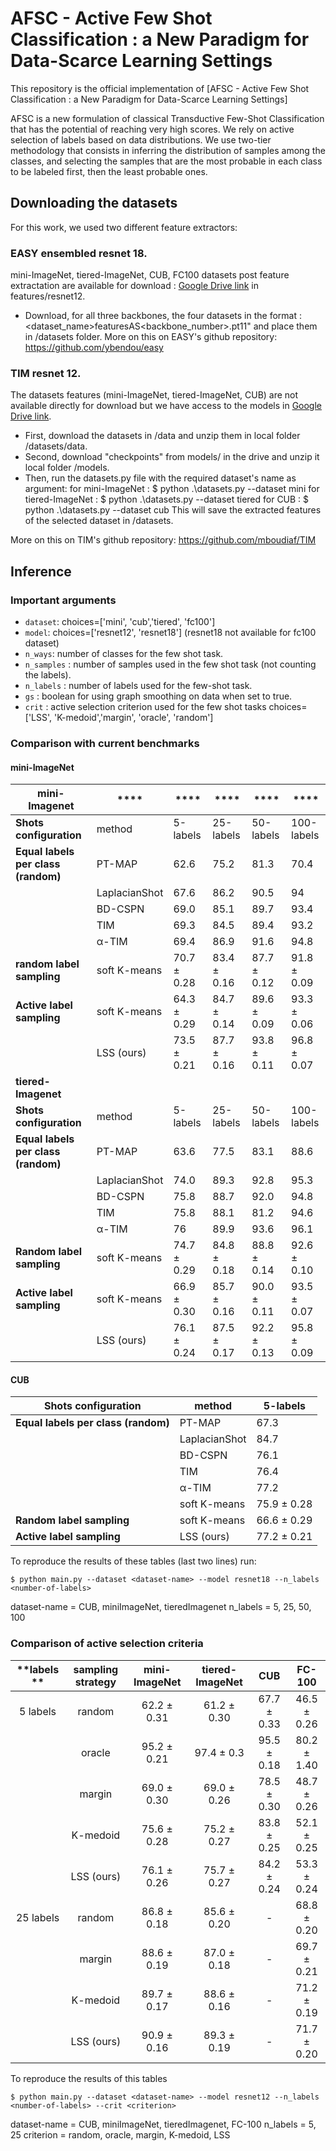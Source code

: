 # AFSC - Active Few Shot Classification : a New Paradigm for Data-Scarce Learning Settings
This repository is the official implementation of [AFSC - Active Few Shot Classification : a New Paradigm for Data-Scarce Learning Settings]


AFSC is a new formulation of classical Transductive Few-Shot Classification that has the potential of reaching very high scores. We rely on active selection of labels based on data distributions. We use two-tier methodology that consists in inferring the distribution of samples among the classes, and selecting the samples that are the most probable in each class to be labeled first, then the least probable ones.

## Downloading the datasets

For this work, we used two different feature extractors:

### EASY ensembled resnet 18.
mini-ImageNet, tiered-ImageNet, CUB, FC100 datasets post feature extractation are available for download : [Google Drive link](https://drive.google.com/drive/folders/1fMeapvuR6Rby0HDHd5L74BEXRyiOF942) in features/resnet12.
- Download, for all three backbones, the four datasets in the format : <dataset_name>featuresAS<backbone_number>.pt11" and place them in /datasets folder.
More on this on EASY's github repository: https://github.com/ybendou/easy

### TIM resnet 12.
The datasets features (mini-ImageNet, tiered-ImageNet, CUB) are not available directly for download but we have access to the models in [Google Drive link](https://drive.google.com/drive/folders/1SeIYcqST71b00zR-9LSi47QKAZCxayWv).
- First, download the datasets in /data and unzip them in local folder /datasets/data.
- Second, download "checkpoints" from models/ in the drive and unzip it local folder /models.
- Then, run the datasets.py file with the required dataset's name as argument:
    for mini-ImageNet : $ python .\datasets.py --dataset mini
    for tiered-ImageNet : $ python .\datasets.py --dataset tiered
    for CUB : $ python .\datasets.py --dataset cub
This will save the extracted features of the selected dataset in /datasets.

More on this on TIM's github repository: https://github.com/mboudiaf/TIM

## Inference

### Important arguments

- `dataset`: choices=['mini', 'cub','tiered', 'fc100']
- `model`: choices=['resnet12', 'resnet18'] (resnet18 not available for fc100 dataset)
- `n_ways`: number of classes for the few shot task.
- `n_samples` : number of samples used in the few shot task (not counting the labels).
- `n_labels` : number of labels used for the few-shot task.
- `gs` : boolean for using graph smoothing on data when set to true.
- `crit` :  active selection criterion used for the few shot tasks choices=['LSS', 'K-medoid','margin', 'oracle', 'random']

### Comparison with current benchmarks

#### mini-ImageNet 

| **mini-Imagenet**                   | ****          | ****         | ****         | ****        | ****        |
|-------------------------------------|---------------|--------------|--------------|-------------|-------------|
| **Shots configuration**             | method        | 5-labels     | 25-labels    | 50-labels   | 100-labels  |
| **Equal labels per class (random)** | PT-MAP        | 62.6         | 75.2         | 81.3        | 70.4        |
|                           | LaplacianShot | 67.6         | 86.2         | 90.5        | 94          |
|                         | BD-CSPN       | 69.0         | 85.1         | 89.7        | 93.4        |
|                                | TIM           | 69.3         | 84.5         | 89.4        | 93.2        |
|                            | α-TIM         | 69.4         | 86.9         | 91.6        | 94.8        |
| **random label sampling**           | soft K-means  | 70.7 ± 0.28  | 83.4 ± 0.16  | 87.7 ± 0.12 | 91.8 ± 0.09 |
| **Active label sampling**           | soft K-means  | 64.3 ± 0.29  | 84.7 ± 0.14  | 89.6 ± 0.09 | 93.3 ± 0.06 |
|                               | LSS (ours)    | 73.5 ± 0.21  | 87.7 ± 0.16  | 93.8 ± 0.11 | 96.8 ± 0.07 |
| **tiered-Imagenet**                 |               |              |              |             |             |
| **Shots configuration**             | method        | 5-labels     | 25-labels    | 50-labels   | 100-labels  |
| **Equal labels per class (random)** | PT-MAP        | 63.6         | 77.5         | 83.1        | 88.6        |
|                            | LaplacianShot | 74.0         | 89.3         | 92.8        | 95.3        |
|                           | BD-CSPN       | 75.8         | 88.7         | 92.0        | 94.8        |
|                            | TIM           | 75.8         | 88.1         | 81.2        | 94.6        |
|                         | α-TIM         | 76           | 89.9         | 93.6        | 96.1        |
| **Random label sampling**           | soft K-means  | 74.7 ± 0.29  | 84.8 ± 0.18  | 88.8 ± 0.14 | 92.6 ± 0.10 |
| **Active label sampling**           | soft K-means  | 66.9 ± 0.30  | 85.7 ± 0.16  | 90.0 ± 0.11 | 93.5 ± 0.07 |
|                           | LSS (ours)    | 76.1 ± 0.24  | 87.5 ± 0.17  | 92.2 ± 0.13 | 95.8 ± 0.09 |


#### CUB 

| **Shots configuration** | **method**    | **5-labels** |
|-------------------------|---------------|--------------|
| **Equal labels per class (random)**           | PT-MAP        | 67.3         |
|                         | LaplacianShot | 84.7         |
|                         | BD-CSPN       | 76.1         |
|                         | TIM           | 76.4         |
|                         | α-TIM         | 77.2         |
|                         | soft K-means  | 75.9 ± 0.28  |
| **Random label sampling**         | soft K-means  | 66.6 ± 0.29  |
| **Active label sampling**        | LSS (ours)    | 77.2 ± 0.21  |

To reproduce the results of these tables (last two lines) run:

    $ python main.py --dataset <dataset-name> --model resnet18 --n_labels <number-of-labels>
    
dataset-name =  CUB, miniImageNet, tieredImagenet
n_labels = 5, 25, 50, 100


### Comparison of active selection criteria

| **labels ** | **sampling strategy** | **mini-ImageNet** | **tiered-ImageNet** | **CUB**         | **FC-100**      |
|:-----------:|:---------------------:|:-----------------:|:-------------------:|:---------------:|:---------------:|
| 5 labels    | random                | 62.2 ± 0.31   | 61.2 ± 0.30     | 67.7 ± 0.33 | 46.5 ± 0.26 |
|             | oracle                | 95.2 ± 0.21   | 97.4 ± 0.3      | 95.5 ± 0.18 | 80.2 ± 1.40 |
|             | margin                | 69.0 ± 0.30   | 69.0 ± 0.26     | 78.5 ± 0.30 | 48.7 ± 0.26 |
|             | K-medoid              | 75.6 ± 0.28   | 75.2 ± 0.27     | 83.8 ± 0.25 | 52.1 ± 0.25 |
|             | LSS (ours)            | 76.1 ± 0.26   | 75.7 ± 0.27     | 84.2 ± 0.24 | 53.3 ± 0.24 |
| 25 labels   | random                | 86.8 ± 0.18   | 85.6 ± 0.20     |        -        | 68.8 ± 0.20 |
|             | margin                | 88.6 ± 0.19   | 87.0 ± 0.18     |        -        | 69.7 ± 0.21 |
|             | K-medoid              | 89.7 ± 0.17   | 88.6 ± 0.16     |        -        | 71.2 ± 0.19 |
|             | LSS (ours)            | 90.9 ± 0.16   | 89.3 ± 0.19     |        -        | 71.7 ± 0.20 |

To reproduce the results of this tables 

    $ python main.py --dataset <dataset-name> --model resnet12 --n_labels <number-of-labels> --crit <criterion>
    
dataset-name =  CUB, miniImageNet, tieredImagenet, FC-100 
n_labels = 5, 25
criterion = random, oracle, margin, K-medoid, LSS
    




